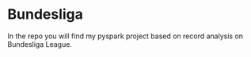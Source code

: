 # Bundesliga
In the repo you will find my pyspark project based on record analysis on Bundesliga League.
